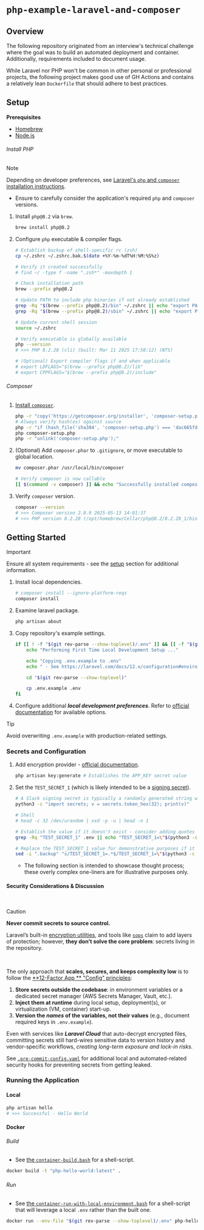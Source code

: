 # `php-example-laravel-and-composer`

## Overview

The following repository originated from an interview's technical challenge where the goal
was to build an automated deployment and container. Additionally, requirements included 
to document usage.

While Laravel nor PHP won't be common in other personal or professional projects, the following
project makes good use of GH Actions and contains a relatively lean `Dockerfile` that should
adhere to best practices.

## Setup

**Prerequisites**

- [Homebrew](https://brew.sh)
- [Node.js](https://nodejs.org/en/download)

###### Install PHP

> [!NOTE]
> Depending on developer preferences, see [Laravel's `php` and
`composer` installation instructions](https://laravel.com/docs/12.x/installation#installing-php).
> - Ensure to carefully consider the application's required `php` and `composer` versions.

1. Install `php@8.2` via `brew`.
    ```bash
    brew install php@8.2
    ```
1. Configure `php` executable & compiler flags.
    ```bash
    # Establish backup of shell-specific rc (zsh)
    cp ~/.zshrc ~/.zshrc.bak.$(date +%Y-%m-%dT%H:%M:%S%z)

    # Verify it created successfully
    # find ~/ -type f -name ".zsh*" -maxdepth 1

    # Check installation path
    brew --prefix php@8.2

    # Update PATH to include php binaries if not already established
    grep -Rq "$(brew --prefix php@8.2)/bin" ~/.zshrc || echo "export PATH=\"$(brew --prefix php@8.2)/bin:\$PATH\"" >> ~/.zshrc
    grep -Rq "$(brew --prefix php@8.2)/sbin" ~/.zshrc || echo "export PATH=\"$(brew --prefix php@8.2)/sbin:\$PATH\"" >> ~/.zshrc

    # Update current shell session
    source ~/.zshrc

    # Verify executable is globally available
    php --version
    # >>> PHP 8.2.28 (cli) (built: Mar 11 2025 17:58:12) (NTS)

    # (Optional) Export compiler flags if and when applicable
    # export LDFLAGS="$(brew --prefix php@8.2)/lib"
    # export CPPFLAGS="$(brew --prefix php@8.2)/include"
    ```

###### Composer

1. [Install `composer`](https://getcomposer.org/download/).
    ```bash
    php -r "copy('https://getcomposer.org/installer', 'composer-setup.php');"
    # Always verify hash(es) against source
    php -r "if (hash_file('sha384', 'composer-setup.php') === 'dac665fdc30fdd8ec78b38b9800061b4150413ff2e3b6f88543c636f7cd84f6db9189d43a81e5503cda447da73c7e5b6') { echo 'Installer verified'.PHP_EOL; } else { echo 'Installer corrupt'.PHP_EOL; unlink('composer-setup.php'); exit(1); }"
    php composer-setup.php
    php -r "unlink('composer-setup.php');"
    ```
1. (Optional) Add `composer.phar` to `.gitignore`, or move executable to global location.
    ```bash
    mv composer.phar /usr/local/bin/composer

    # Verify composer is now callable
    [[ $(command -v composer) ]] && echo "Successfully installed composer"
    ```
1. Verify `composer` version.
    ```bash
    composer --version
    # >>> Composer version 2.8.9 2025-05-13 14:01:37
    # >>> PHP version 8.2.28 (/opt/homebrew/Cellar/php@8.2/8.2.28_1/bin/php)
    ```

## Getting Started

> [!IMPORTANT]
> Ensure all system requirements - see the [setup](#setup) section for additional information.

1. Install local dependencies.
    ```bash
    # composer install --ignore-platform-reqs
    composer install
    ```
1. Examine laravel package.
    ```bash
    php artisan about
    ```
1. Copy repository's example settings.
    ```bash
    if [[ ! -f "$(git rev-parse --show-toplevel)/.env" ]] && [[ -f "$(git rev-parse --show-toplevel)/.env.example" ]]; then
        echo "Performing First Time Local Development Setup ..."

        echo "Copying .env.example to .env"
        echo " - See https://laravel.com/docs/12.x/configuration#environment-configuration for additional information"

        cd "$(git rev-parse --show-toplevel)"

        cp .env.example .env
    fi
    ```
1. Configure additional _**local development preferences**_. Refer
   to [official documentation](https://laravel.com/docs/12.x/configuration#environment-configuration) for available
   options.

> [!TIP]
> Avoid overwriting `.env.example` with production-related settings.

### Secrets and Configuration

1. Add encryption provider - [official documentation](https://laravel.com/docs/12.x/encryption).
    ```bash
    php artisan key:generate # Establishes the APP_KEY secret value
    ```
1. Set the `TEST_SECRET_1` (which is likely intended to be
   a [signing secret](https://api.slack.com/authentication/verifying-requests-from-slack)).
    ```bash
    # A Slack signing secret is typically a randomly generated string with a length of 32 hexadecimal characters
    python3 -c "import secrets; v = secrets.token_hex(32); print(v)"

    # Shell
    # head -c 32 /dev/urandom | xxd -p -u | head -n 1

    # Establish the value if it doesn't exist - consider adding quotes around environment variable assignments especially relating to secrets
    grep -Rq "TEST_SECRET_1" .env || echo "TEST_SECRET_1=\"$(python3 -c "import secrets; v = secrets.token_hex(32); print(v)")\"" >> .env

    # Replace the TEST_SECRET_1 value for demonstrative purposes if it already exists while creating an archive
    sed -i ".backup" "s/TEST_SECRET_1=.*$/TEST_SECRET_1=\"$(python3 -c "import secrets; v = secrets.token_hex(32); print(v)")\"/" .env
    ```
    - The following section is intended to showcase thought process; these overly complex one-liners are for
      illustrative purposes only.

#### Security Considerations & Discussion

<br>

> [!CAUTION]
> **Never commit secrets to source control.**
>
> Laravel’s built-in [encryption utilities](https://laravel.com/docs/12.x/encryption), and tools like [
`sops`](https://github.com/getsops/sops) claim to add layers of protection; however,
> **they don’t solve the core problem**: secrets living in the repository.

<br>

The only approach that **scales, secures, and keeps complexity low** is to follow the [**12-Factor App
** "Config" principles](https://12factor.net/config):

1. **Store secrets outside the codebase**: in environment variables or a dedicated secret manager (AWS Secrets Manager,
   Vault, etc.).
2. **Inject them at runtime** during local setup, deployment(s), or virtualization (VM, container) start-up.
3. **Version the _names_ of the variables, not their values** (e.g., document required keys in `.env.example`).

Even with services like **_Laravel Cloud_** that auto-decrypt encrypted files, committing secrets still hard-wires
sensitive data to version history and vendor-specific workflows, _creating long-term exposure and lock-in risks._

See [`.pre-commit-config.yaml`](./.pre-commit-config.yaml) for additional local and automated-related security hooks
for preventing secrets from getting leaked.

### Running the Application

#### Local

```bash
php artisan hello
# >>> Successful - Hello World
```

#### Docker

###### Build

- See [the `container-build.bash`](./scripts/container-build.bash) for a shell-script.

```bash
docker build -t "php-hello-world:latest" .
```

###### Run

- See [the `container-run-with-local-environment.bash`](./scripts/container-run-with-local-environment.bash) for a shell-script that will leverage a local `.env` rather than the built one.

```bash
docker run --env-file "$(git rev-parse --show-toplevel)/.env" php-hello-world
```
